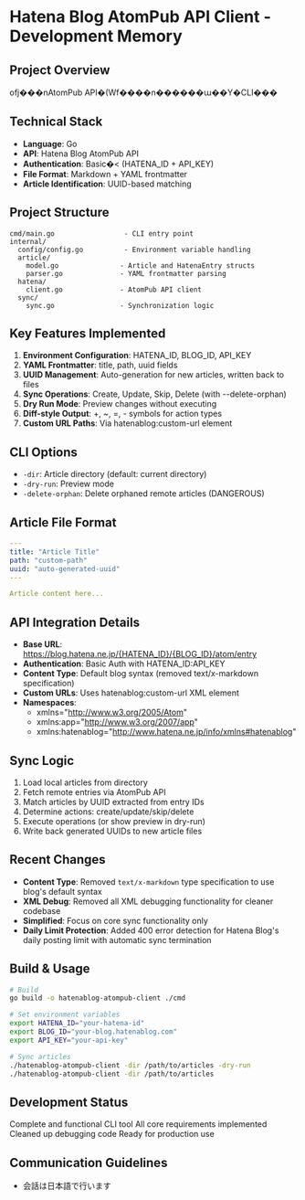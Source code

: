 # Hatena Blog AtomPub API Client - Development Memory

## Project Overview
ofj���nAtomPub API�(Wf����n������ա��Y�CLI���

## Technical Stack
- **Language**: Go
- **API**: Hatena Blog AtomPub API
- **Authentication**: Basic�< (HATENA_ID + API_KEY)
- **File Format**: Markdown + YAML frontmatter
- **Article Identification**: UUID-based matching

## Project Structure
```
cmd/main.go                 - CLI entry point
internal/
  config/config.go          - Environment variable handling
  article/
    model.go               - Article and HatenaEntry structs
    parser.go              - YAML frontmatter parsing
  hatena/
    client.go              - AtomPub API client
  sync/
    sync.go                - Synchronization logic
```

## Key Features Implemented
1. **Environment Configuration**: HATENA_ID, BLOG_ID, API_KEY
2. **YAML Frontmatter**: title, path, uuid fields
3. **UUID Management**: Auto-generation for new articles, written back to files
4. **Sync Operations**: Create, Update, Skip, Delete (with --delete-orphan)
5. **Dry Run Mode**: Preview changes without executing
6. **Diff-style Output**: +, ~, =, - symbols for action types
7. **Custom URL Paths**: Via hatenablog:custom-url element

## CLI Options
- `-dir`: Article directory (default: current directory)
- `-dry-run`: Preview mode
- `-delete-orphan`: Delete orphaned remote articles (DANGEROUS)

## Article File Format
```yaml
---
title: "Article Title"
path: "custom-path"
uuid: "auto-generated-uuid"
---

Article content here...
```

## API Integration Details
- **Base URL**: https://blog.hatena.ne.jp/{HATENA_ID}/{BLOG_ID}/atom/entry
- **Authentication**: Basic Auth with HATENA_ID:API_KEY
- **Content Type**: Default blog syntax (removed text/x-markdown specification)
- **Custom URLs**: Uses hatenablog:custom-url XML element
- **Namespaces**: 
  - xmlns="http://www.w3.org/2005/Atom"
  - xmlns:app="http://www.w3.org/2007/app" 
  - xmlns:hatenablog="http://www.hatena.ne.jp/info/xmlns#hatenablog"

## Sync Logic
1. Load local articles from directory
2. Fetch remote entries via AtomPub API
3. Match articles by UUID extracted from entry IDs
4. Determine actions: create/update/skip/delete
5. Execute operations (or show preview in dry-run)
6. Write back generated UUIDs to new article files

## Recent Changes
- **Content Type**: Removed `text/x-markdown` type specification to use blog's default syntax
- **XML Debug**: Removed all XML debugging functionality for cleaner codebase
- **Simplified**: Focus on core sync functionality only
- **Daily Limit Protection**: Added 400 error detection for Hatena Blog's daily posting limit with automatic sync termination

## Build & Usage
```bash
# Build
go build -o hatenablog-atompub-client ./cmd

# Set environment variables
export HATENA_ID="your-hatena-id"
export BLOG_ID="your-blog.hatenablog.com" 
export API_KEY="your-api-key"

# Sync articles
./hatenablog-atompub-client -dir /path/to/articles -dry-run
./hatenablog-atompub-client -dir /path/to/articles
```

## Development Status
 Complete and functional CLI tool
 All core requirements implemented
 Cleaned up debugging code
 Ready for production use

## Communication Guidelines
- 会話は日本語で行います